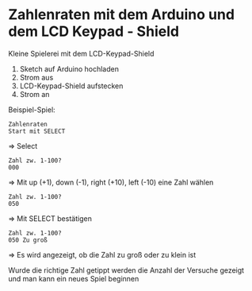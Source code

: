 Zahlenraten mit dem Arduino und dem LCD Keypad - Shield
==
Kleine Spielerei mit dem LCD-Keypad-Shield

1) Sketch auf Arduino hochladen
2) Strom aus
3) LCD-Keypad-Shield aufstecken
4) Strom an

Beispiel-Spiel:

```
Zahlenraten
Start mit SELECT
```
=> Select

```
Zahl zw. 1-100?
000
```

=> Mit up (+1), down (-1), right (+10), left (-10) eine Zahl wählen

```
Zahl zw. 1-100?
050
```

=> Mit SELECT bestätigen

```
Zahl zw. 1-100?
050 Zu groß
```

=> Es wird angezeigt, ob die Zahl zu groß oder zu klein ist

Wurde die richtige Zahl getippt werden die Anzahl der Versuche gezeigt und man kann ein neues Spiel beginnen



